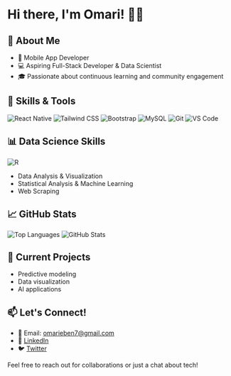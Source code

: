 # Hi there, I'm Omari! 👋🏾

## 🚀 About Me
- 📱 Mobile App Developer
- 💻 Aspiring Full-Stack Developer & Data Scientist
- 🎓 Passionate about continuous learning and community engagement

## 🔧 Skills & Tools
![React Native](https://img.shields.io/badge/-React%20Native-61DAFB?style=flat-square&logo=react&logoColor=black)
![Tailwind CSS](https://img.shields.io/badge/-Tailwind%20CSS-38B2AC?style=flat-square&logo=tailwind-css&logoColor=white)
![Bootstrap](https://img.shields.io/badge/-Bootstrap-7952B3?style=flat-square&logo=bootstrap&logoColor=white)
![MySQL](https://img.shields.io/badge/-MySQL-4479A1?style=flat-square&logo=mysql&logoColor=white)
![Git](https://img.shields.io/badge/-Git-F05032?style=flat-square&logo=git&logoColor=white)
![VS Code](https://img.shields.io/badge/-VS%20Code-007ACC?style=flat-square&logo=visual-studio-code&logoColor=white)

## 📊 Data Science Skills
![R](https://img.shields.io/badge/-R-276DC3?style=flat-square&logo=r&logoColor=white)
- Data Analysis & Visualization
- Statistical Analysis & Machine Learning
- Web Scraping

## 📈 GitHub Stats
![Top Languages](https://github-readme-stats.vercel.app/api/top-langs/?username=Kojo-Jr&layout=compact&theme=algolia)
![GitHub Stats](https://github-readme-stats.vercel.app/api?username=Kojo-Jr&show_icons=true&theme=algolia)

## 🌱 Current Projects
- Predictive modeling
- Data visualization
- AI applications

## 📫 Let's Connect!
- 📧 Email: omarieben7@gmail.com
- 💼 [LinkedIn](https://www.linkedin.com/in/eben-omari-072923167/)
- 🐦 [Twitter](https://twitter.com/tweetsfromslick)

Feel free to reach out for collaborations or just a chat about tech!
